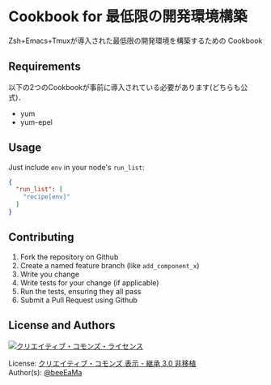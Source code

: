 Cookbook for 最低限の開発環境構築
==============
Zsh+Emacs+Tmuxが導入された最低限の開発環境を構築するための Cookbook

Requirements
------------
以下の2つのCookbookが事前に導入されている必要があります(どちらも公式)．

 - yum
 - yum-epel

Usage
-----
Just include `env` in your node's `run_list`:

```json
{
  "run_list": [
    "recipe[env]"
  ]
}
```

Contributing
------------
 1. Fork the repository on Github
 2. Create a named feature branch (like `add_component_x`)
 3. Write you change
 4. Write tests for your change (if applicable)
 5. Run the tests, ensuring they all pass
 6. Submit a Pull Request using Github

License and Authors
-------------------
<a rel="license" href="http://creativecommons.org/licenses/by-sa/3.0/deed.ja">
  <img alt="クリエイティブ・コモンズ・ライセンス" style="border-width:0" src="http://i.creativecommons.org/l/by-sa/3.0/88x31.png" />
</a>

License: [クリエイティブ・コモンズ 表示 - 継承 3.0 非移植](http://creativecommons.org/licenses/by-sa/3.0/deed.ja)<br/>
Author(s): [@beeEaMa](https://twitter.com/beeEaMa)
